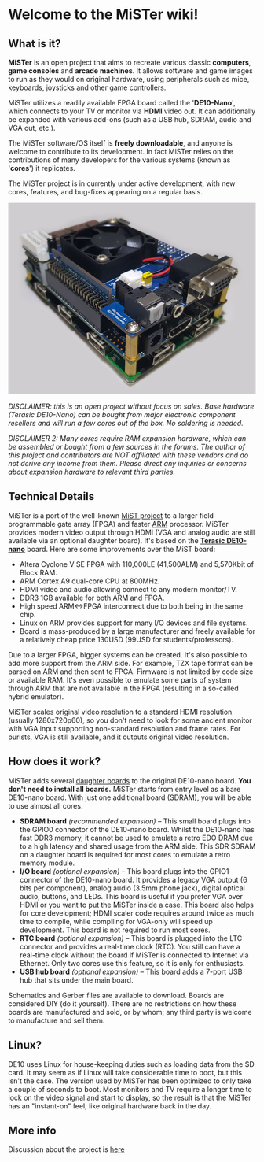 # Welcome to the MiSTer wiki!

## What is it?

**MiSTer** is an open project that aims to recreate various classic **computers**, **game consoles** and **arcade machines**.  It allows software and game images to run as they would on original hardware, using peripherals such as mice, keyboards, joysticks and other game controllers.

MiSTer utilizes a readily available FPGA board called the '**DE10-Nano**', which connects to your TV or monitor via **HDMI** video out.  It can additionally be expanded with various add-ons (such as a USB hub, SDRAM, audio and VGA out, etc.).

The MiSTer software/OS itself is **freely downloadable**, and anyone is welcome to contribute to its development.  In fact MiSTer relies on the contributions of many developers for the various systems (known as '**cores**') it replicates.  

The MiSTer project is in currently under active development, with new cores, features, and bug-fixes appearing on a regular basis.

![photo](pictures/MiSTer.jpg)

_DISCLAIMER: this is an open project without focus on sales. Base hardware (Terasic DE10-Nano) can be bought from major electronic component resellers and will run a few cores out of the box. No soldering is needed._ 

_DISCLAIMER 2: Many cores require RAM expansion hardware, which can be assembled or bought from a few sources in the forums. The author of this project and contributors are NOT affiliated with these vendors and do not derive any income from them. Please direct any inquiries or concerns about expansion hardware to relevant third parties._

## Technical Details

MiSTer is a port of the well-known [MiST project](https://github.com/mist-devel/mist-board/wiki) to a larger field-programmable gate array (FPGA) and faster [ARM](https://en.wikipedia.org/wiki/ARM_architecture) processor. MiSTer provides modern video output through HDMI (VGA and analog audio are still available via an optional daughter board). It's based on the [**Terasic DE10-nano**](http://www.terasic.com.tw/cgi-bin/page/archive.pl?Language=English&CategoryNo=167&No=1046) board.
Here are some improvements over the MiST board:

* Altera Cyclone V SE FPGA with 110,000LE (41,500ALM) and 5,570Kbit of Block RAM.
* ARM Cortex A9 dual-core CPU at 800MHz.
* HDMI video and audio allowing connect to any modern monitor/TV.
* DDR3 1GB available for both ARM and FPGA.
* High speed ARM<->FPGA interconnect due to both being in the same chip.
* Linux on ARM provides support for many I/O devices and file systems.
* Board is mass-produced by a large manufacturer and freely available for a relatively cheap price 130USD (99USD for students/professors).

Due to a larger FPGA, bigger systems can be created. It's also possible to add more support from the ARM side. For example, TZX tape format can be parsed on ARM and then sent to FPGA. Firmware is not limited by code size or available RAM. It's even possible to emulate some parts of system through ARM that are not available in the FPGA (resulting in a so-called hybrid emulator). 

MiSTer scales original video resolution to a standard HDMI resolution (usually 1280x720p60), so you don't need to look for some ancient monitor with VGA input supporting non-standard resolution and frame rates. For purists, VGA is still available, and it outputs original video resolution.

## How does it work?

MiSTer adds several [daughter boards](https://github.com/MiSTer-devel/Hardware_MiSTer) to the original DE10-nano board. **You don't need to install all boards.** MiSTer starts from entry level as a bare DE10-nano board. With just one additional board (SDRAM), you will be able to use almost all cores.
* **SDRAM board** _(recommended expansion)_ – This small board plugs into the GPIO0 connector of the DE10-nano board. Whilst the DE10-nano has fast DDR3 memory, it cannot be used to emulate a retro EDO DRAM due to a high latency and shared usage from the ARM side. This SDR SDRAM on a daughter board is required for most cores to emulate a retro memory module.
* **I/O board** _(optional expansion)_ – This board plugs into the GPIO1 connector of the DE10-nano board. It provides a legacy VGA output (6 bits per component), analog audio (3.5mm phone jack), digital optical audio, buttons, and LEDs. This board is useful if you prefer VGA over HDMI or you want to put the MiSTer inside a case. This board also helps for  core development; HDMI scaler code requires around twice as much time to compile, while compiling for VGA-only will speed up development. This board is not required to run most cores.
* **RTC board** _(optional expansion)_ – This board is plugged into the LTC connector and provides a real-time clock (RTC). You still can have a real-time clock without the board if MiSTer is connected to Internet via Ethernet. Only two cores use this feature, so it is only for enthusiasts.
* **USB hub board** _(optional expansion)_ – This board adds a 7-port USB hub that sits under the main board.

Schematics and Gerber files are available to download. Boards are considered DIY (do it yourself). There are no restrictions on how these boards are manufactured and sold, or by whom; any third party is welcome to manufacture and sell them.

## Linux?

DE10 uses Linux for house-keeping duties such as loading data from the SD card. It may seem as if Linux will take considerable time to boot, but this isn't the case. The version used by MiSTer has been optimized to only take a couple of seconds to boot. Most monitors and TV require a longer time to lock on the video signal and start to display, so the result is that the MiSTer has an "instant-on" feel, like original hardware back in the day.

## More info
Discussion about the project is [here](http://www.atari-forum.com/viewforum.php?f=117)